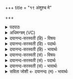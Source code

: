 +++
title = "१९ अंशुश्च मे"

+++
<details><summary>पदपाठः</summary>

अ॒ꣳशुः। च॒। मे॒। र॒श्मिः। च॒। मे॒। अदा॑भ्यः। च॒। मे॒। अधि॑पति॒रित्यधि॑ऽपतिः। च॒। मे॒। उ॒पा॒अ॒ꣳशुरित्यु॑पऽ अ॒ꣳशुः। च॒। मे॒। अ॒न्त॒र्या॒म इत्य॑न्तःऽया॒मः। च॒। मे॒। ऐ॒न्द्र॒वा॒य॒वः। च॒। मे॒। मै॒त्रा॒व॒रु॒णः। च॒। मे॒। आ॒श्वि॒नः। च॒। मे॒। प्र॒ति॒प्र॒स्थान॒ इति॑ प्रतिऽप्र॒स्थानः॑। च॒। मे॒। शु॒क्रः। च॒। मे॒। म॒न्थी। च॒। मे॒। य॒ज्ञेन॑। क॒ल्प॒न्ता॒म्। १९।
</details>

<details><summary>अधिमन्त्रम् (VC)</summary>

- पदार्थविदात्मा देवता
- देवा ऋषयः
- निचृदत्यष्टिः
- गान्धारः
</details>

<details><summary>दयानन्द-सरस्वती (हि) - विषयः</summary>

फिर उसी विषय को अगले मन्त्र में कहा है ॥
</details>

<details><summary>दयानन्द-सरस्वती (हि) - पदार्थः</summary>

पदार्थान्वयभाषाः -  (मे) मेरा (अंशु) व्याप्तिवाला सूर्य (च) और उसका प्रताप (मे) मेरा (रश्मिः) भोजन करने का व्यवहार (च) और अनेक प्रकार का भोजन (मे) मेरा (अदाभ्यः) विनाश रहित (च) और रक्षा करनेवाला (मे) मेरा (अधिपतिः) स्वामी (च) और जिसमें स्थिर हो वह स्थान (मे) मेरा (उपांशुः) मन में जप का करना (च) और एकान्त का विचार (मे) मेरा (अन्तर्यामः) मध्य में जानेवाला पवन (च) और बल (मे) मेरा (ऐन्द्रवायवः) बिजुली और पवन के साथ सम्बन्ध करनेवाला काम (च) और जल (मे) मेरा (मैत्रावरुणः) प्राण और उदान के साथ चलनेहारा वायु (च) और व्यान पवन (मे) मेरा (आश्विनः) सूर्य चन्द्रमा के बीच में रहनेवाला तेज (च) और प्रभाव (मे) मेरा (प्रतिस्थापनः) चलने-चलने के प्रति वर्त्ताव रखनेवाला (च) भ्रमण (मे) मेरा (शुक्रः) शुद्धस्वरूप (च) और वीर्य करनेवाला तथा (मे) मेरा (मन्थी) विलोने के स्वभाववाला (च) और दूध वा काष्ठ आदि ये सब पदार्थ (यज्ञेन) अग्नि के उपयोग से (कल्पन्ताम्) समर्थ हों ॥१९ ॥
</details>

<details><summary>दयानन्द-सरस्वती (हि) - भावार्थः</summary>

भावार्थभाषाः -  जो मनुष्य सूर्यप्रकाशादिकों से भी उपकारों को लेवें तो विद्वान् होकर क्रिया की चतुराई को क्यों न पावें ॥१९ ॥
</details>

<details><summary>दयानन्द-सरस्वती (सं) - विषयः</summary>

पुनस्तमेव विषयमाह ॥
</details>

<details><summary>दयानन्द-सरस्वती (सं) - पदार्थः</summary>

पदार्थान्वयभाषाः -  मेंऽशुश्च मे रश्मिश्च मेऽदाभ्यश्च मेऽधिपतिश्च म उपांशुश्च मेऽन्तर्यामश्च म ऐन्द्रवायवश्च मे मैत्रावरुणश्च म आश्विनश्च मे प्रतिप्रस्थानश्च मे शुक्रश्च मे मन्थी च यज्ञेन कल्पन्ताम् ॥१९ ॥
</details>

<details><summary>दयानन्द-सरस्वती (सं) - भावार्थः</summary>

भावार्थभाषाः -  यदि मनुष्याः सूर्यप्रकाशदिभ्योऽप्युपकारं गृह्णीयुस्तर्हि विद्वांसो भूत्वा क्रियाकौशलं कुतो न प्राप्नुयुः ॥१९ ॥
</details>

<details><summary>सविता जोशी ← दयानन्दः (म) - भावार्थः</summary>

भावार्थभाषाः -  जी माणसे सूर्य प्रकाश इत्यादींचा उपयोग करून घेतात ती विद्वान बनतात अशी माणसे कर्म करण्यात चतुर का बरे होणार नाहीत? (अर्थात् ती निश्चितच चतुर बनतील) .
</details>